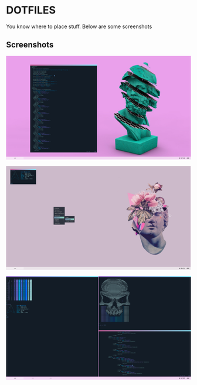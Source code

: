 # DOTFILES #   
You know where to place stuff. Below are some screenshots 



## Screenshots ##
![alt text](https://raw.githubusercontent.com/Mihail-Bogdanov/dotfiles/main/screenshots/Screenshot-1.png)   



![alt text](https://raw.githubusercontent.com/Mihail-Bogdanov/dotfiles/main/screenshots/Screenshot-2.png)    



![alt text](https://raw.githubusercontent.com/Mihail-Bogdanov/dotfiles/main/screenshots/Screenshot-3.png)  
